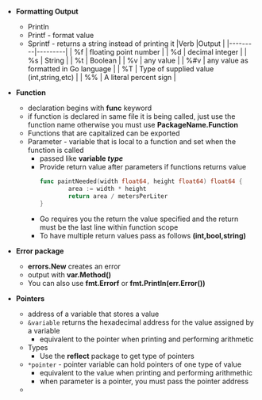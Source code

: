 * **Formatting Output**
  * Println
  * Printf - format value
  * Sprintf - returns a string instead of printing it
    |Verb  |Output  |
    |---------|---------|
    | %f     | floating point number         |
    | %d     | decimal integer         |
    | %s     | String         |
    | %t     | Boolean        |
    | %v     | any value        |
    | %#v     | any value as formatted in Go language        |
    | %T     | Type of supplied value (int,string,etc)       |
    | %%     | A literal percent sign         |
* **Function**
  * declaration begins with **func** keyword
  * if function is declared in same file it is being called, just use the function name otherwise you must use **PackageName.Function**
  * Functions that are capitalized can be exported
  * Parameter - variable that is local to a function and set when the function is called
    * passed like **variable *type***
    * Provide return value after parameters if functions returns value
        ```go
        func paintNeeded(width float64, height float64) float64 {
                area := width * height
                return area / metersPerLiter
        }
        ```
    * Go requires you the return the value specified and the return must be the last line within function scope
    * To have multiple return values pass as follows **(int,bool,string)**
* **Error package**
  * **errors.New** creates an error
  * output with **var.Method()**
  * You can also use **fmt.Errorf** or **fmt.Println(err.Error())**

* **Pointers**
  * address of a variable that stores a value
  * `&variable` returns the hexadecimal address  for the value assigned by a variable
    * equivalent to the pointer when printing and performing arithmetic
  * Types
    * Use the **reflect** package to get type of pointers
  * `*pointer` - pointer variable can hold pointers of one type of value 
    * equivalent to the value when printing and performing arithmethic
    * when parameter is a pointer, you must pass the pointer address
  * 